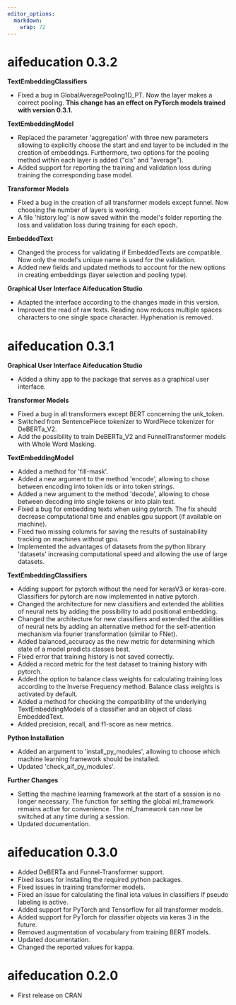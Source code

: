 ```yaml
---
editor_options: 
  markdown: 
    wrap: 72
---
```


# aifeducation 0.3.2

**TextEmbeddingClassifiers**

-   Fixed a bug in GlobalAveragePooling1D_PT. Now the layer makes a correct pooling.
    **This change has an effect on PyTorch models trained with version 0.3.1.**
    
**TextEmbeddingModel**

- Replaced the parameter 'aggregation' with three new parameters allowing to explicitly
  choose the start and end layer to be included in the creation of embeddings. Furthermore,
  two options for the pooling method within each layer is added ("cls" and "average").
- Added support for reporting the training and validation loss during training 
  the corresponding base model.
    
**Transformer Models**

-  Fixed a bug in the creation of all transformer models except funnel. Now choosing the
   number of layers is working.
-  A file 'history.log' is now saved within the model's folder reporting the loss
   and validation loss during training for each epoch.
   
**EmbeddedText**

-   Changed the process for validating if EmbeddedTexts are compatible. Now only
    the model's unique name is used for the validation.
-   Added new fields and updated methods to account for the new options in creating embeddings (layer
    selection and pooling type).
    
**Graphical User Interface Aifeducation Studio**

- Adapted the interface according to the changes made in this version.
- Improved the read of raw texts. Reading now reduces multiple spaces characters to 
  one single space character. Hyphenation is removed.


# aifeducation 0.3.1

**Graphical User Interface Aifeducation Studio**

-   Added a shiny app to the package that serves as a graphical user
    interface.

**Transformer Models**

-   Fixed a bug in all transformers except BERT concerning the
    unk_token.
-   Switched from SentencePiece tokenizer to WordPiece tokenizer for DeBERTa_V2.
-   Add the possibility to train DeBERTa_V2 and FunnelTransformer models with
    Whole Word Masking.

**TextEmbeddingModel**

-   Added a method for 'fill-mask'.
-   Added a new argument to the method 'encode', allowing to chose
    between encoding into token ids or into token strings.
-   Added a new argument to the method 'decode', allowing to chose
    between decoding into single tokens or into plain text.
-   Fixed a bug for embedding texts when using pytorch. The fix should
    decrease computational time and enables gpu support (if available on machine).
-   Fixed two missing columns for saving the results of sustainability tracking on machines
    without gpu.
-   Implemented the advantages of datasets from the python library 'datasets' increasing
    computational speed and allowing the use of large datasets.

**TextEmbeddingClassifiers**

-   Adding support for pytorch without the need for kerasV3 or
    keras-core. Classifiers for pytorch are now implemented in native
    pytorch.
-   Changed the architecture for new classifiers and extended the
    abilities of neural nets by adding the possibility to add positional
    embedding.
-   Changed the architecture for new classifiers and extended the
    abilities of neural nets by adding an alternative method for the
    self-attention mechanism via fourier transformation (similar to
    FNet).
-   Added balanced_accuracy as the new metric for determining which
    state of a model predicts classes best.
-   Fixed error that training history is not saved correctly.
-   Added a record metric for the test dataset to training history with
    pytorch.
-   Added the option to balance class weights for calculating training
    loss according to the Inverse Frequency method. Balance class
    weights is activated by default.
-   Added a method for checking the compatibility of the underlying
    TextEmbeddingModels of a classifier and an object of class
    EmbeddedText.
-   Added precision, recall, and f1-score as new metrics.

**Python Installation** 

-   Added an argument to 'install_py_modules',
    allowing to choose which machine learning framework should be
    installed. 
- Updated 'check_aif_py_modules'.

**Further Changes**

-   Setting the machine learning framework at the start of a session is
    no longer necessary. The function for setting the global
    ml_framework remains active for convenience. The ml_framework can
    now be switched at any time during a session.
-   Updated documentation.

# aifeducation 0.3.0

-   Added DeBERTa and Funnel-Transformer support.
-   Fixed issues for installing the required python packages.
-   Fixed issues in training transformer models.
-   Fixed an issue for calculating the final iota values in classifiers
    if pseudo labeling is active.
-   Added support for PyTorch and Tensorflow for all transformer models.
-   Added support for PyTorch for classifier objects via keras 3 in the
    future.
-   Removed augmentation of vocabulary from training BERT models.
-   Updated documentation.
-   Changed the reported values for kappa.

# aifeducation 0.2.0

-   First release on CRAN
